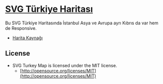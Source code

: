 # [SVG Türkiye Haritası](http://dnomak.com.tr/svg-turkiye-haritasi/)

Bu SVG Türkiye Haritasında İstanbul Asya ve Avrupa ayrı Kıbrıs da var hem de Responsive.

 - [Harita Kaynağı](https://commons.wikimedia.org/wiki/File:Turkey_provinces_blank_gray.svg)

## License
- SVG Turkey Map is licensed under the MIT license.
  - [http://opensource.org/licenses/MIT](http://opensource.org/licenses/MIT)
